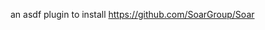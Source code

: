 <!-- readme.md -*- mode: gfm-mode -*- -->

an asdf plugin to install https://github.com/SoarGroup/Soar
